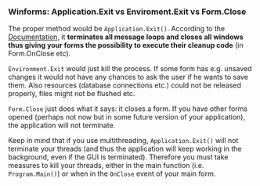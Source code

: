 ### Winforms: Application.Exit vs Enviroment.Exit vs Form.Close

The proper method would be `Application.Exit()`. According to the [Documentation][1], it **terminates all message loops and closes all windows thus giving your forms the possibility to execute their cleanup code** (in Form.OnClose etc).

`Environment.Exit` would just kill the process. If some form has e.g. unsaved changes it would not have any chances to ask the user if he wants to save them. Also resources (database connections etc.) could not be released properly, files might not be flushed etc.

`Form.Close` just does what it says: it closes a form. If you have other forms opened (perhaps not now but in some future version of your application), the application will not terminate.

Keep in mind that if you use multithreading, `Application.Exit()` will not terminate your threads (and thus the application will keep working in the background, even if the GUI is terminated). Therefore you must take measures to kill your threads, either in the main function (i.e. `Program.Main()`) or when in the `OnClose` event of your main form.


  [1]: http://msdn.microsoft.com/en-us/library/system.windows.forms.application.exit%28v=vs.80%29.aspx